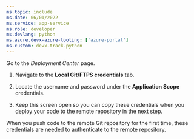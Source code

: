 ```yaml
---
ms.topic: include
ms.date: 06/01/2022
ms.service: app-service
ms.role: developer
ms.devlang: python
ms.azure.devx-azure-tooling: ['azure-portal']
ms.custom: devx-track-python
---
```


Go to the *Deployment Center* page.

1. Navigate to the **Local Git/FTPS credentials** tab.

1. Locate the username and password under the **Application Scope** credentials.

1. Keep this screen open so you can copy these credentials when you deploy your code to the remote repository in the next step.

When you push code to the remote Git repository for the first time, these credentials are needed to authenticate to the remote repository.

